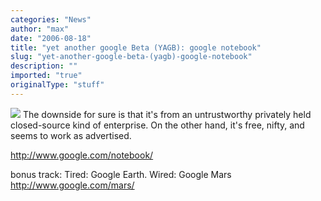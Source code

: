 ```yaml
---
categories: "News"
author: "max"
date: "2006-08-18"
title: "yet another google Beta (YAGB): google notebook"
slug: "yet-another-google-beta-(yagb)-google-notebook"
description: ""
imported: "true"
originalType: "stuff"
---
```



 ![](googlenotebook.png)
The downside for sure is that it's from an untrustworthy privately held closed-source kind of enterprise. On the other hand, it's free, nifty, and seems to work as advertised.

<http://www.google.com/notebook/>


bonus track: 
Tired: Google Earth. Wired: Google Mars
<http://www.google.com/mars/>
